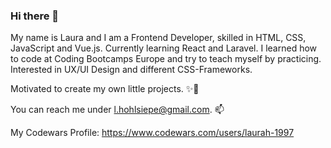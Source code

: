 ### Hi there 👋

My name is Laura and I am a Frontend Developer, skilled in HTML, CSS, JavaScript and Vue.js. Currently learning React and Laravel. I learned how to code at Coding Bootcamps Europe and try to teach myself by practicing. Interested in UX/UI Design and different CSS-Frameworks. 

Motivated to create my own little projects. ✨🧚

You can reach me under l.hohlsiepe@gmail.com. :mailbox:

My Codewars Profile: https://www.codewars.com/users/laurah-1997

<!--
**laurahohlsiepe/laurahohlsiepe** is a ✨ _special_ ✨ repository because its `README.md` (this file) appears on your GitHub profile.

Here are some ideas to get you started:

- 🔭 I’m currently working on my coding skills.
- 🌱 I’m currently learning HTML and CSS.
- 👯 I’m looking to collaborate on ...
- 🤔 I’m looking for help with ...
- 💬 Ask me about ...
- 📫 How to reach me: l.hohlsiepe@gmail.com
- 😄 Pronouns: Her/She
- ⚡ Fun fact:...
-->
